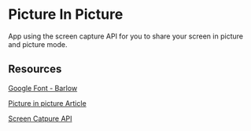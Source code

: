 # Picture In Picture
App using the screen capture API for you to share your screen in picture and picture mode.
## Resources
[Google Font - Barlow](https://fonts.google.com/specimen/Barlow?query=barl)

[Picture in picture Article](https://css-tricks.com/an-introduction-to-the-picture-in-picture-web-api/)

[Screen Catpure API](https://developer.mozilla.org/en-US/docs/Web/API/Screen_Capture_API/Using_Screen_Capture)